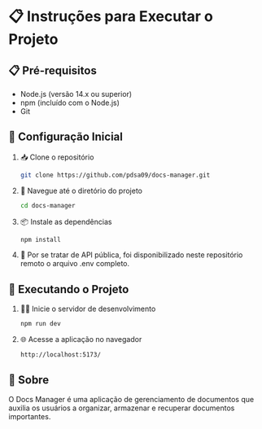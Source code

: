 # 📋 Instruções para Executar o Projeto

## 📋 Pré-requisitos

- Node.js (versão 14.x ou superior)
- npm (incluído com o Node.js)
- Git

## 🔧 Configuração Inicial

1. 📥 Clone o repositório

   ```bash
   git clone https://github.com/pdsa09/docs-manager.git
   ```

2. 📁 Navegue até o diretório do projeto

   ```bash
   cd docs-manager
   ```

3. 📦 Instale as dependências

   ```bash
   npm install
   ```

4. 🔧 Por se tratar de API pública, foi disponibilizado neste repositório remoto o arquivo .env completo.

## 🚀 Executando o Projeto

1. 🏃‍♂️ Inicie o servidor de desenvolvimento

   ```bash
   npm run dev
   ```

2. 🌐 Acesse a aplicação no navegador
   ```
   http://localhost:5173/
   ```

## 📄 Sobre

O Docs Manager é uma aplicação de gerenciamento de documentos que auxilia os usuários a organizar, armazenar e recuperar documentos importantes.
